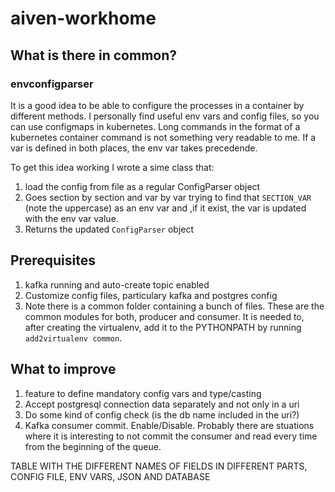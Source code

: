 # aiven-workhome



## What is there in common?
### envconfigparser
It is a good idea to be able to configure the processes in a container by different methods. I personally find useful env vars and config files, so you can use configmaps in kubernetes. Long commands in the format of a kubernetes container command is not something very readable to me.
If a var is defined in both places, the env var takes precedende.

To get this idea working I wrote a sime class that:
1. load the config from file as a regular ConfigParser object
1. Goes section by section and var by var trying to find that `SECTION_VAR` (note the uppercase) as an env var and ,if it exist, the var is updated with the env var value.
1. Returns the updated `ConfigParser` object



## Prerequisites
1. kafka running and auto-create topic enabled
1. Customize config files, particulary kafka and postgres config
1. Note there is a common folder containing a bunch of files. These are the common modules for both, producer and consumer. It is needed to, after creating the virtualenv, add it to the PYTHONPATH by running `add2virtualenv common`.

## What to improve
1. feature to define mandatory config vars and type/casting
1. Accept postgresql connection data separately and not only in a uri
1. Do some kind of config check (is the db name included in the uri?)
1. Kafka consumer commit. Enable/Disable. Probably there are stuations where it is interesting to not commit the consumer and read every time from the beginning of the queue.





TABLE WITH THE DIFFERENT NAMES OF FIELDS IN DIFFERENT PARTS, CONFIG FILE, ENV VARS, JSON AND DATABASE